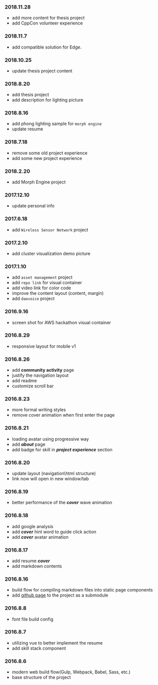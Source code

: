 ### 2018.11.28
* add more content for thesis project
* add CppCon volunteer experience

### 2018.11.7
* add compatible solution for Edge.

### 2018.10.25
* update thesis project content

### 2018.8.20
* add thesis project
* add description for lighting picture

### 2018.8.16
* add phong lighting sample for `morph engine`
* update resume

### 2018.7.18
* remove some old project experience
* add some new project experience

### 2018.2.20
* add Morph Engine project

### 2017.12.10
* update personal info

### 2017.6.18
* add `Wireless Sensor Network` project

### 2017.2.10
* add cluster visualization demo picture

### 2017.1.10
* add `asset management` project
* add `repo link` for visual container
* add video link for color code
* improve the content layout (content, margin)
* add `daovoice` project

### 2016.9.16
* screen shot for AWS hackathon visual container

### 2016.8.29
* responsive layout for mobile v1

### 2016.8.26
* add **community activity** page
* justify the navigation layout
* add readme
* customize scroll bar

### 2016.8.23
* more formal writing styles
* remove cover animation when first enter the page

### 2016.8.21
* loading avatar using progressive way
* add ***about*** page
* add badge for skill in ***project experience*** section

### 2016.8.20
* update layout (navigation\html structure)
* link now will open in new window/tab

### 2016.8.19
* better performance of the ***cover*** wave animation

### 2016.8.18
* add google analysis
* add ***cover*** hint word to guide click action
* add ***cover*** avatar animation

### 2016.8.17
* add resume ***cover***
* add markdown contents

### 2016.8.16
* build flow for compiling markdown files into static page components
* add [github page](https://github.com/tankiJong/tankijong.github.io/) to the project as a submodule

### 2016.8.8
* font file build config

### 2016.8.7
* utilizing vue to better implement the resume
* add skill stack component

### 2016.8.6
* modern web build flow(Gulp, Webpack, Babel, Sass, etc.)
* base structure of the project
